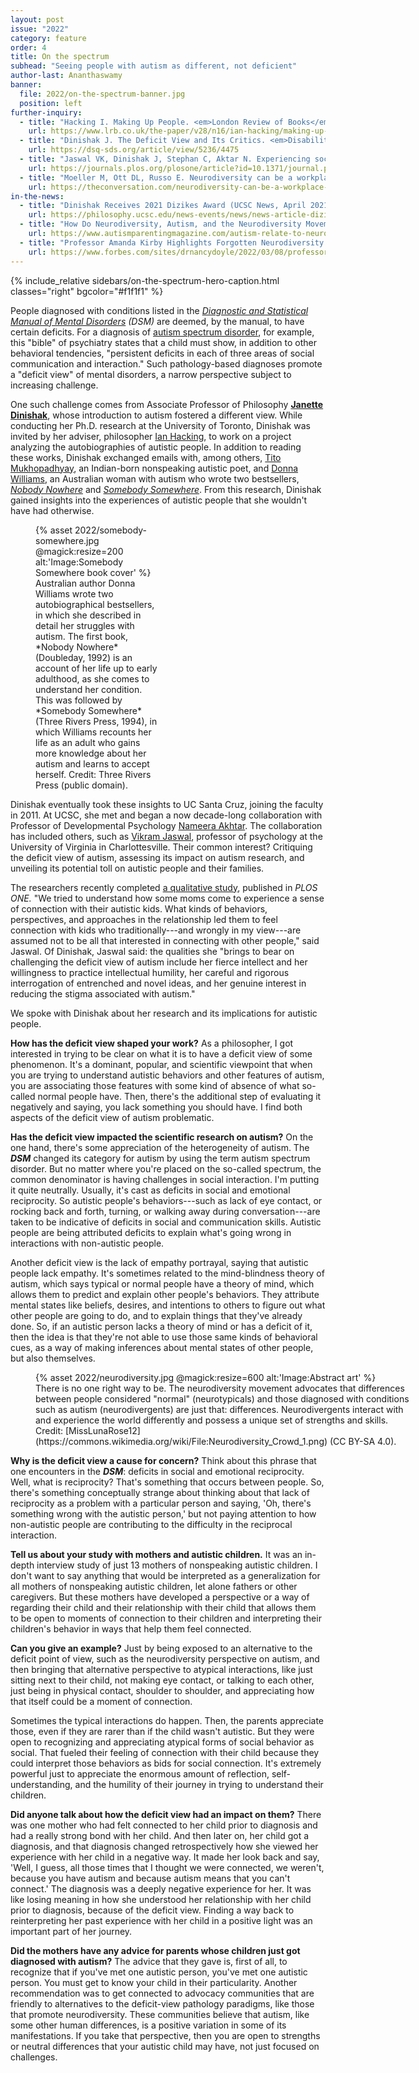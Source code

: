```yaml
---
layout: post
issue: "2022"
category: feature
order: 4
title: On the spectrum
subhead: "Seeing people with autism as different, not deficient"
author-last: Ananthaswamy
banner:
  file: 2022/on-the-spectrum-banner.jpg
  position: left
further-inquiry:
  - title: "Hacking I. Making Up People. <em>London Review of Books</em>, August 2006."
    url: https://www.lrb.co.uk/the-paper/v28/n16/ian-hacking/making-up-people
  - title: "Dinishak J. The Deficit View and Its Critics. <em>Disabilities Studies Quarterly</em>, Fall 2016."
    url: https://dsq-sds.org/article/view/5236/4475
  - title: "Jaswal VK, Dinishak J, Stephan C, Aktar N. Experiencing social connection: A qualitative study of mothers of nonspeaking autistic children. PLoS ONE 2020;15(11):e0242661."
    url: https://journals.plos.org/plosone/article?id=10.1371/journal.pone.0242661
  - title: "Moeller M, Ott DL, Russo E. Neurodiversity can be a workplace strength, if we make room for it. <em>The Conversation</em> 2021: September 8."
    url: https://theconversation.com/neurodiversity-can-be-a-workplace-strength-if-we-make-room-for-it-164859
in-the-news:
  - title: "Dinishak Receives 2021 Dizikes Award (UCSC News, April 2021)."
    url: https://philosophy.ucsc.edu/news-events/news/news-article-dizikes.html
  - title: "How Do Neurodiversity, Autism, and the Neurodiversity Movement Relate to Each Other (<em>Autism Parenting Magazine</em>, February 2022)."
    url: https://www.autismparentingmagazine.com/autism-relate-to-neurodiversity/
  - title: "Professor Amanda Kirby Highlights Forgotten Neurodiversity Heroines on International Women's Day (<em>Forbes</em>, March 2022)."
    url: https://www.forbes.com/sites/drnancydoyle/2022/03/08/professor-amanda-kirby-highlights-forgotten-neurodiversity-heroines-on-international-womens-day/?sh=2c97002645f1
---
```

{% include_relative sidebars/on-the-spectrum-hero-caption.html classes="right" bgcolor="#f1f1f1" %}

People diagnosed with conditions listed in the [*Diagnostic and Statistical Manual of Mental Disorders*](https://www.psychiatry.org/psychiatrists/practice/dsm) *(DSM)* are deemed, by the manual, to have certain deficits. For a diagnosis of [autism spectrum disorder](https://www.cdc.gov/ncbddd/autism/facts.html), for example, this "bible" of psychiatry states that a child must show, in addition to other behavioral tendencies, "persistent deficits in each of three areas of social communication and interaction." Such pathology-based diagnoses promote a "deficit view" of mental disorders, a narrow perspective subject to increasing challenge.

One such challenge comes from Associate Professor of Philosophy [**Janette Dinishak**](https://philosophy.ucsc.edu/faculty/index.php?uid=jdinisha), whose introduction to autism fostered a different view. While conducting her Ph.D. research at the University of Toronto, Dinishak was invited by her adviser, philosopher [Ian Hacking](https://philosophy.utoronto.ca/directory/ian-hacking/), to work on a project analyzing the autobiographies of autistic people. In addition to reading these works, Dinishak exchanged emails with, among others, [Tito Mukhopadhyay](https://dsq-sds.org/article/view/1056/1235), an Indian-born nonspeaking autistic poet, and [Donna Williams](https://www.donnawilliams.net/), an Australian woman with autism who wrote two bestsellers, [*Nobody Nowhere*](https://www.donnawilliams.net/index493c.html?id=nobodynowhere) and [*Somebody Somewhere*](https://www.donnawilliams.net/indexbab1.html?id=somebodysomewhere). From this research, Dinishak gained insights into the experiences of autistic people that she wouldn't have had otherwise.

<figure class="left" style="width:200px;">
  {% asset 2022/somebody-somewhere.jpg @magick:resize=200 alt:'Image:Somebody Somewhere book cover' %}<figcaption markdown="span">Australian author Donna Williams wrote two autobiographical bestsellers, in which she described in detail her struggles with autism. The first book, *Nobody Nowhere* (Doubleday, 1992) is an account of her life up to early adulthood, as she comes to understand her condition. This was followed by *Somebody Somewhere* (Three Rivers Press, 1994), in which Williams recounts her life as an adult who gains more knowledge about her autism and learns to accept herself. Credit: Three Rivers Press (public domain).</figcaption>
</figure>

Dinishak eventually took these insights to UC Santa Cruz, joining the faculty in 2011. At UCSC, she met and began a now decade-long collaboration with Professor of Developmental Psychology [Nameera Akhtar](https://psychology.ucsc.edu/about/people/faculty.php?uid=nakhtar). The collaboration has included others, such as [Vikram Jaswal](https://psychology.as.virginia.edu/jaswal), professor of psychology at the University of Virginia in Charlottesville. Their common interest? Critiquing the deficit view of autism, assessing its impact on autism research, and unveiling its potential toll on autistic people and their families.

The researchers recently completed [a qualitative study](https://journals.plos.org/plosone/article?id=10.1371/journal.pone.0242661), published in *PLOS ONE.* "We tried to understand how some moms come to experience a sense of connection with their autistic kids. What kinds of behaviors, perspectives, and approaches in the relationship led them to feel connection with kids who traditionally---and wrongly in my view---are assumed not to be all that interested in connecting with other people," said Jaswal. Of Dinishak, Jaswal said: the qualities she "brings to bear on challenging the deficit view of autism include her fierce intellect and her willingness to practice intellectual humility, her careful and rigorous interrogation of entrenched and novel ideas, and her genuine interest in reducing the stigma associated with autism."

We spoke with Dinishak about her research and its implications for autistic people.

**How has the deficit view shaped your work?** As a philosopher, I got interested in trying to be clear on what it is to have a deficit view of some phenomenon. It\'s a dominant, popular, and scientific viewpoint that when you are trying to understand autistic behaviors and other features of autism, you are associating those features with some kind of absence of what so-called normal people have. Then, there's the additional step of evaluating it negatively and saying, you lack something you should have. I find both aspects of the deficit view of autism problematic.

**Has the deficit view impacted the scientific research on autism?** On the one hand, there\'s some appreciation of the heterogeneity of autism. The _**DSM**_ changed its category for autism by using the term autism spectrum disorder. But no matter where you\'re placed on the so-called spectrum, the common denominator is having challenges in social interaction. I\'m putting it quite neutrally. Usually, it\'s cast as deficits in social and emotional reciprocity. So autistic people\'s behaviors---such as lack of eye contact, or rocking back and forth, turning, or walking away during conversation---are taken to be indicative of deficits in social and communication skills. Autistic people are being attributed deficits to explain what\'s going wrong in interactions with non-autistic people.

Another deficit view is the lack of empathy portrayal, saying that autistic people lack empathy. It's sometimes related to the mind-blindness theory of autism, which says typical or normal people have a theory of mind, which allows them to predict and explain other people\'s behaviors. They attribute mental states like beliefs, desires, and intentions to others to figure out what other people are going to do, and to explain things that they\'ve already done. So, if an autistic person lacks a theory of mind or has a deficit of it, then the idea is that they\'re not able to use those same kinds of behavioral cues, as a way of making inferences about mental states of other people, but also themselves.

<figure class="" style="width:600px;">
  {% asset 2022/neurodiversity.jpg @magick:resize=600 alt:'Image:Abstract art' %}<figcaption markdown="span">There is no one right way to be. The neurodiversity movement advocates that differences between people considered "normal" (neurotypicals) and those diagnosed with conditions such as autism (neurodivergents) are just that: differences. Neurodivergents interact with and experience the world differently and possess a unique set of strengths and skills. Credit: [MissLunaRose12](https://commons.wikimedia.org/wiki/File:Neurodiversity_Crowd_1.png) (CC BY-SA 4.0).</figcaption>
</figure>

**Why is the deficit view a cause for concern?** Think about this phrase that one encounters in the _**DSM**_: deficits in social and emotional reciprocity. Well, what is reciprocity? That\'s something that occurs between people. So, there\'s something conceptually strange about thinking about that lack of reciprocity as a problem with a particular person and saying, 'Oh, there\'s something wrong with the autistic person,' but not paying attention to how non-autistic people are contributing to the difficulty in the reciprocal interaction.

**Tell us about your study with mothers and autistic children.** It was an in-depth interview study of just 13 mothers of nonspeaking autistic children. I don\'t want to say anything that would be interpreted as a generalization for all mothers of nonspeaking autistic children, let alone fathers or other caregivers. But these mothers have developed a perspective or a way of regarding their child and their relationship with their child that allows them to be open to moments of connection to their children and interpreting their children\'s behavior in ways that help them feel connected.

**Can you give an example?** Just by being exposed to an alternative to the deficit point of view, such as the neurodiversity perspective on autism, and then bringing that alternative perspective to atypical interactions, like just sitting next to their child, not making eye contact, or talking to each other, just being in physical contact, shoulder to shoulder, and appreciating how that itself could be a moment of connection.

Sometimes the typical interactions do happen. Then, the parents appreciate those, even if they are rarer than if the child wasn\'t autistic. But they were open to recognizing and appreciating atypical forms of social behavior as social. That fueled their feeling of connection with their child because they could interpret those behaviors as bids for social connection. It\'s extremely powerful just to appreciate the enormous amount of reflection, self-understanding, and the humility of their journey in trying to understand their children.

**Did anyone talk about how the deficit view had an impact on them?** There was one mother who had felt connected to her child prior to diagnosis and had a really strong bond with her child. And then later on, her child got a diagnosis, and that diagnosis changed retrospectively how she viewed her experience with her child in a negative way. It made her look back and say, 'Well, I guess, all those times that I thought we were connected, we weren\'t, because you have autism and because autism means that you can\'t connect.' The diagnosis was a deeply negative experience for her. It was like losing meaning in how she understood her relationship with her child prior to diagnosis, because of the deficit view. Finding a way back to reinterpreting her past experience with her child in a positive light was an important part of her journey.

**Did the mothers have any advice for parents whose children just got diagnosed with autism?** The advice that they gave is, first of all, to recognize that if you\'ve met one autistic person, you\'ve met one autistic person. You must get to know your child in their particularity. Another recommendation was to get connected to advocacy communities that are friendly to alternatives to the deficit-view pathology paradigms, like those that promote neurodiversity. These communities believe that autism, like some other human differences, is a positive variation in some of its manifestations. If you take that perspective, then you are open to strengths or neutral differences that your autistic child may have, not just focused on challenges.
